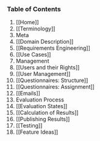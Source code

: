 ### Table of Contents

1. [[Home]]
1. [[Terminology]]
1. Meta
  1. [[Domain Description]]
  1. [[Requirements Engineering]]
  1. [[Use Cases]]
1. Management
  1. [[Users and their Rights]]
  1. [[User Management]]
  1. [[Questionnaires: Structure]]
  1. [[Questionnaires: Assignment]]
  1. [[Emails]]
1. Evaluation Process
  1. [[Evaluation States]]
  1. [[Calculation of Results]]
  1. [[Publishing Results]]
1. [[Testing]]
1. [[Feature Ideas]]